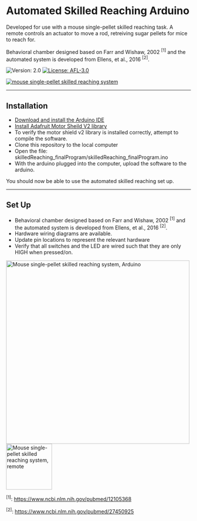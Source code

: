 # Automated Skilled Reaching Arduino
Developed for use with a mouse single-pellet skilled reaching task. A remote controls an actuator to move a rod, retreiving sugar pellets for mice to reach for.

Behavioral chamber designed based on Farr and Wishaw, 2002 <sup>[1]</sup> and the automated system is developed from Ellens, et al., 2016 <sup>[2]</sup>.


![Version: 2.0](https://img.shields.io/badge/version-2.0-informational)
[![License: AFL-3.0](https://img.shields.io/badge/License-Academic%20Free%20License-Yellow)](https://opensource.org/licenses/AFL-3.0)


[![mouse single-pellet skilled reaching system](https://github.com/kristakernodle/automatedSkilledReaching_arduino/blob/master/pics/mouse_autoSR_chamber.png)](https://leventhal.lab.medicine.umich.edu/projects/rodent-model-of-task-specific-dystonia)

---

## Installation
- [Download and install the Arduino IDE](https://www.arduino.cc/en/main/software)
- [Install Adafruit Motor Sheild V2 library](https://learn.adafruit.com/adafruit-motor-shield-v2-for-arduino/install-software)
- To verify the motor shield v2 library is installed correctly, attempt to compile the software. 
- Clone this repository to the local computer
- Open the file: skilledReaching_finalProgram/skilledReaching_finalProgram.ino
- With the arduino plugged into the computer, upload the software to the arduino.

You should now be able to use the automated skilled reaching set up. 

---

## Set Up

- Behavioral chamber designed based on Farr and Wishaw, 2002 <sup>[1]</sup> and the automated system is developed from Ellens, et al., 2016 <sup>[2]</sup>.
- Hardware wiring diagrams are available.
- Update pin locations to represent the relevant hardware
- Verify that all switches and the LED are wired such that they are only HIGH when pressed/on.

<a href="https://leventhal.lab.medicine.umich.edu/projects/rodent-model-of-task-specific-dystonia"><img src="https://github.com/kristakernodle/automatedSkilledReaching_arduino/blob/master/pics/mouse_autoSR_arduinoBox.png" alt="Mouse single-pellet skilled reaching system, Arduino" width="500"/><img src="https://github.com/kristakernodle/automatedSkilledReaching_arduino/blob/master/pics/mouse_autoSR_remote.png" alt="Mouse single-pellet skilled reaching system, remote" width="125"/></a>


<sup>[1]</sup>: https://www.ncbi.nlm.nih.gov/pubmed/12105368

<sup>[2]</sup>: https://www.ncbi.nlm.nih.gov/pubmed/27450925
